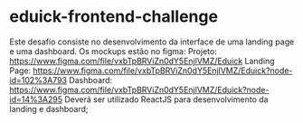 # eduick-frontend-challenge
Este desafio consiste no desenvolvimento da interface de uma landing page e uma dashboard. Os mockups estão no figma:  Projeto: https://www.figma.com/file/vxbTpBRViZn0dY5EnjlVMZ/Eduick Landing Page: https://www.figma.com/file/vxbTpBRViZn0dY5EnjlVMZ/Eduick?node-id=102%3A793 Dashboard: https://www.figma.com/file/vxbTpBRViZn0dY5EnjlVMZ/Eduick?node-id=14%3A295 Deverá ser utilizado ReactJS para desenvolvimento da landing e dashboard;
